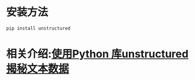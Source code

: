 
# 安装方法
```python
pip install unstructured
```

# 相关介绍:[使用Python 库unstructured揭秘文本数据 ](https://zhuanlan.zhihu.com/p/642343369)
